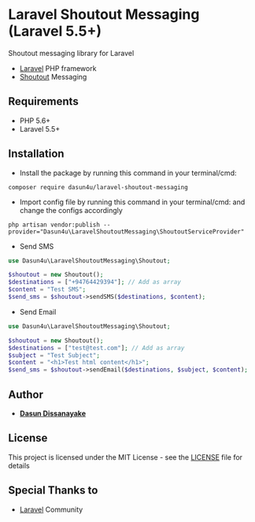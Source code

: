 # Laravel Shoutout Messaging (Laravel 5.5+)
Shoutout messaging library for Laravel
* [Laravel](https://laravel.com) PHP framework
* [Shoutout](https://getshoutout.com) Messaging

## Requirements

* PHP 5.6+
* Laravel 5.5+
## Installation

* Install the package by running this command in your terminal/cmd:
```
composer require dasun4u/laravel-shoutout-messaging
```

* Import config file by running this command in your terminal/cmd: and change the configs accordingly
```
php artisan vendor:publish --provider="Dasun4u\LaravelShoutoutMessaging\ShoutoutServiceProvider"
```

* Send SMS
```php
use Dasun4u\LaravelShoutoutMessaging\Shoutout;

$shoutout = new Shoutout();
$destinations = ["+94764429394"]; // Add as array
$content = "Test SMS";
$send_sms = $shoutout->sendSMS($destinations, $content);
```

* Send Email
```php
use Dasun4u\LaravelShoutoutMessaging\Shoutout;

$shoutout = new Shoutout();
$destinations = ["test@test.com"]; // Add as array
$subject = "Test Subject";
$content = "<h1>Test html content</h1>";
$send_sms = $shoutout->sendEmail($destinations, $subject, $content);
```

## Author

* [**Dasun Dissanayake**](https://github.com/dasun4u)

## License

This project is licensed under the MIT License - see the [LICENSE](LICENSE) file for details

## Special Thanks to

* [Laravel](https://laravel.com) Community